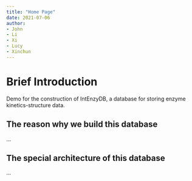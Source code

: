 ```yaml
---
title: "Home Page"
date: 2021-07-06
author: 
- John
- Li
- Xi
- Lucy
- Xinchun
---
```


# Brief Introduction 

Demo for the construction of IntEnzyDB, a database for storing enzyme kinetics-structure data.

## The reason why we build this database

...

## The special architecture of this database

...



